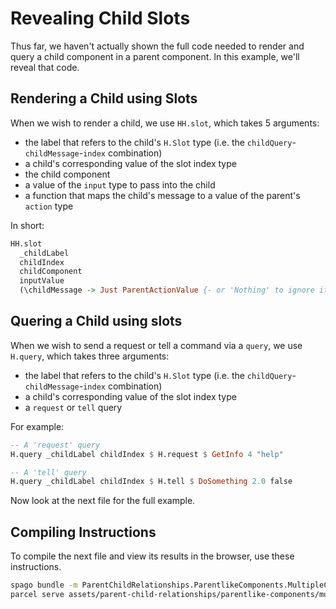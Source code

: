 # Revealing Child Slots

Thus far, we haven't actually shown the full code needed to render and query a child component in a parent component. In this example, we'll reveal that code.

## Rendering a Child using Slots

When we wish to render a child, we use `HH.slot`, which takes 5 arguments:
- the label that refers to the child's `H.Slot` type (i.e. the `childQuery`-`childMessage`-`index` combination)
- a child's corresponding value of the slot index type
- the child component
- a value of the `input` type to pass into the child
- a function that maps the child's message to a value of the parent's `action` type

In short:
```purescript
HH.slot
  _childLabel
  childIndex
  childComponent
  inputValue
  (\childMessage -> Just ParentActionValue {- or 'Nothing' to ignore it -})
```

## Quering a Child using slots

When we wish to send a request or tell a command via a `query`, we use `H.query`, which takes three arguments:
- the label that refers to the child's `H.Slot` type (i.e. the `childQuery`-`childMessage`-`index` combination)
- a child's corresponding value of the slot index type
- a `request` or `tell` query

For example:
```purescript
-- A 'request' query
H.query _childLabel childIndex $ H.request $ GetInfo 4 "help"

-- A 'tell' query
H.query _childLabel childIndex $ H.tell $ DoSomething 2.0 false
```

Now look at the next file for the full example.

## Compiling Instructions

To compile the next file and view its results in the browser, use these instructions.

```bash
spago bundle -m ParentChildRelationships.ParentlikeComponents.MultipleChildren.RevealingChildSlots -t assets/parent-child-relationships/parentlike-components/multiple-children/revealing-child-slots.js
parcel serve assets/parent-child-relationships/parentlike-components/multiple-children/revealing-child-slots.html -o revealing-child-slots--parcelified.html --open
```
